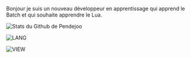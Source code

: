 Bonjour je suis un nouveau développeur en apprentissage qui apprend le Batch et qui souhaite apprendre le Lua.

![Stats du Github de Pendejoo](https://github-readme-stats.vercel.app/api?username=pendejoo&theme=jolly&show_icons=true&locale=fr)

![LANG](https://github-readme-stats.vercel.app/api/top-langs/?username=pendejoo&theme=jolly&locale=fr&layout=compact)

![VIEW](https://komarev.com/ghpvc/?username=pendejoo&color=blueviolet&style=flat-square&label=Vues)

